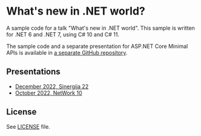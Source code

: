 # What's new in .NET world?

A sample code for a talk "What's new in .NET world". This sample is written for .NET 6 and .NET 7, using C# 10 and C# 11.

The sample code and a separate presentation for ASP.NET Core Minimal APIs is available in [a separate GitHub repository](https://github.com/miroslavpopovic/minimal-apis-sample).

## Presentations

- [December 2022, Sinergija 22](2022-12-sinergija-whats-new-in-dotnet-world.pptx)
- [October 2022, NetWork 10](2022-10-network-whats-new-in-dotnet-world.pptx)

## License

See [LICENSE](LICENSE) file.
